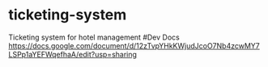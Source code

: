 # ticketing-system
Ticketing system for hotel management
#Dev Docs
https://docs.google.com/document/d/12zTvpYHkKWjudJcoO7Nb4zcwMY7LSPp1aYEFWqefhaA/edit?usp=sharing
